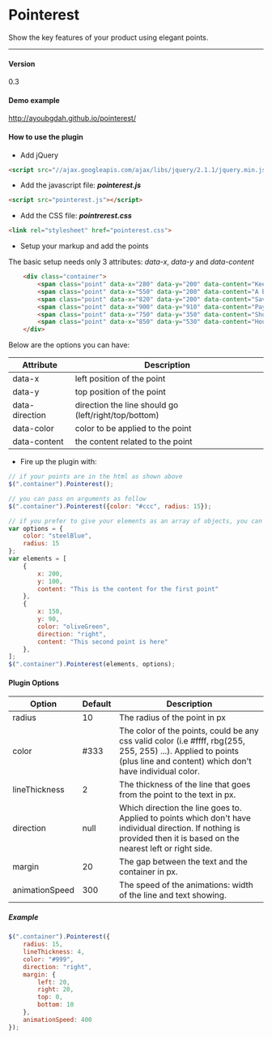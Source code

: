 # Pointerest

Show the key features of your product using elegant points.

---

#### Version
0.3

#### Demo example
http://ayoubgdah.github.io/pointerest/

#### How to use the plugin

- Add jQuery
```html
<script src="//ajax.googleapis.com/ajax/libs/jquery/2.1.1/jquery.min.js"></script>
```
- Add the javascript file: ***pointerest.js***
```html
<script src="pointerest.js"></script>
```
- Add the CSS file: ***pointrerest.css***
```html
<link rel="stylesheet" href="pointerest.css">
```
- Setup your markup and add the points

The basic setup needs only 3 attributes: *data-x*, *data-y* and *data-content*
```html
	<div class="container">
		<span class="point" data-x="280" data-y="200" data-content="Keep your house warm and your wallet full"></span>
		<span class="point" data-x="550" data-y="200" data-content="A better understanding of water consumption"></span>
		<span class="point" data-x="820" data-y="200" data-content="Save energy and money"></span>
		<span class="point" data-x="900" data-y="910" data-content="Pay whenever you are ready"></span>
		<span class="point" data-x="750" data-y="350" data-content="Shows you if you have saved or should do better"></span>
		<span class="point" data-x="850" data-y="530" data-content="Hourly, daily, and monthly reporting"></span>
	</div>
```
Below are the options you can have:

Attribute | Description
--- | ---
data-x | left position of the point
data-y | top position of the point
data-direction | direction the line should go (left/right/top/bottom)
data-color | color to be applied to the point
data-content | the content related to the point
- Fire up the plugin with:
```javascript
// if your points are in the html as shown above
$(".container").Pointerest();

// you can pass on arguments as follow
$(".container").Pointerest({color: "#ccc", radius: 15});

// if you prefer to give your elements as an array of objects, you can do so
var options = {
	color: "steelBlue",
	radius: 15
};
var elements = [
	{
		x: 200,
		y: 100,
		content: "This is the content for the first point"
	},
	{
		x: 150,
		y: 90,
		color: "oliveGreen",
		direction: "right",
		content: "This second point is here"
	},
];
$(".container").Pointerest(elements, options);
```

#### Plugin Options
Option | Default | Description
--- | --- | ---
radius | 10 | The radius of the point in px
color | #333 | The color of the points, could be any css valid color (i.e #ffff, rbg(255, 255, 255) ...). Applied to points (plus line and content) which don't have individual color.
lineThickness | 2 | The thickness of the line that goes from the point to the text in px.
direction | null | Which direction the line goes to. Applied to points which don't have individual direction. If nothing is provided then it is based on the nearest left or right side.
margin | 20 | The gap between the text and the container in px.
animationSpeed | 300 | The speed of the animations: width of the line and text showing.

##### Example
```javascript
$(".container").Pointerest({
	radius: 15,
	lineThickness: 4,
	color: "#999",
	direction: "right",
	margin: {
		left: 20,
		right: 20,
		top: 0,
		bottom: 10
	},
	animationSpeed: 400
});
```
